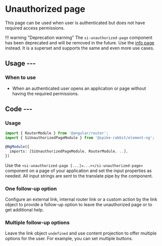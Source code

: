 # Unauthorized page

This page can be used when user is authenticated but does not have required access permissions.

!!! warning "Deprecation warning"
    The `si-unauthorized-page` component has been deprecated and will be
    removed in the future. Use the [info page](./info-page.md) instead.
    It is a superset and supports the same and even more use cases.

## Usage ---

### When to use

- When an authenticated user opens an application or page without having the required permissions.

## Code ---

### Usage

```ts
import { RouterModule } from '@angular/router';
import { SiUnauthorizedPageModule } from '@spike-rabbit/element-ng';

@NgModule({
  imports: [SiUnauthorizedPageModule, RouterModule, ..],
})
```

Use the `<si-unauthorized-page [...]=...></si-unauthorized-page>` component on a page of
your application and set the input properties as needed. All input strings are sent to
the translate pipe by the component.

### One follow-up option

Configure an external link, internal router link or a custom action by the link object
to provide a follow-up option to leave the unauthorized page or to get additional help.

<si-docs-component example="si-unauthorized-page/si-unauthorized-page" height="250"></si-docs-component>

### Multiple follow-up options

Leave the link object `undefined` and use content projection to offer multiple options for the user.
For example, you can set multiple buttons.

<si-docs-component example="si-unauthorized-page/si-unauthorized-page-choice" height="250"></si-docs-component>

<si-docs-api component="SiUnauthorizedPageComponent"></si-docs-api>

<si-docs-types></si-docs-types>
